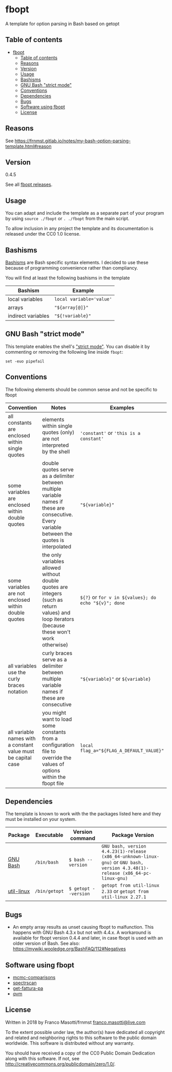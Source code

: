 # fbopt

A template for option parsing in Bash based on getopt

## Table of contents

[](TOC)

- [fbopt](#fbopt)
    - [Table of contents](#table-of-contents)
    - [Reasons](#reasons)
    - [Version](#version)
    - [Usage](#usage)
    - [Bashisms](#bashisms)
    - [GNU Bash "strict mode"](#gnu-bash-strict-mode)
    - [Conventions](#conventions)
    - [Dependencies](#dependencies)
    - [Bugs](#bugs)
    - [Software using fbopt](#software-using-fbopt)
    - [License](#license)

[](TOC)

## Reasons

See https://frnmst.gitlab.io/notes/my-bash-option-parsing-template.html#reason

## Version

0.4.5

See all [fbopt releases](https://github.com/frnmst/fbopt/releases).

## Usage

You can adapt and include the template as a separate part of your
program by using `source ./fbopt` or `. ./fbopt` from the main
script.

To allow inclusion in any project the template and its documentation is 
released under the CC0 1.0 license.

## Bashisms

[Bashisms](https://mywiki.wooledge.org/Bashism) are Bash specific syntax
elements. I decided to use these because of programming convenience rather than 
compliancy. 

You will find at least the following bashisms in the template

| Bashism | Example |
|---------|---------|
| local variables | `local variable='value'` |
| arrays | `"${array[@]}"` |
| indirect variables | `"${!variable}"` |

## GNU Bash "strict mode"

This template enables the shell's ["strict mode"](http://redsymbol.net/articles/unofficial-bash-strict-mode/).
You can disable it by commenting or removing the following line inside 
`fbopt`:

    set -euo pipefail

## Conventions

The following elements should be common sense and not be specific to fbopt

| Convention | Notes | Examples |
|------------|-------|----------|
| all constants are enclosed within single quotes | elements within single quotes (only) are not interpreted by the shell | `'constant'` or `'this is a constant'` |
| some variables are enclosed within double quotes | double quotes serve as a delimiter between multiple variable names if these are consecutive. Every variable between the quotes is interpolated | `"${variable}"` |
| some variables are not enclosed within double quotes | the only variables allowed without double quotes are integers (such as return values) and loop iterators (because these won't work otherwise) | `${?}` or `for v in ${values}; do echo "${v}"; done` |
| all variables use the curly braces notation | curly braces serve as a delimiter between multiple variable names if these are consecutive | `"${variable}"` or `${variable}` |
| all variable names with a constant value must be capital case | you might want to load some constants from a configuration file to override the values of options within the fbopt file | `local flag_a="${FLAG_A_DEFAULT_VALUE}"` | 

## Dependencies

The template is known to work with the the packages listed here and they must 
be installed on your system.

| Package | Executable | Version command | Package Version |
|---------|------------|-----------------|-----------------|
| [GNU Bash](http://www.gnu.org/software/bash/bash.html) | `/bin/bash` | `$ bash --version` | `GNU bash, version 4.4.23(1)-release (x86_64-unknown-linux-gnu)` or `GNU bash, version 4.3.48(1)-release (x86_64-pc-linux-gnu)` |
| [util-linux](https://www.kernel.org/pub/linux/utils/util-linux/) | `/bin/getopt` | `$ getopt --version` | `getopt from util-linux 2.33` or `getopt from util-linux 2.27.1` |

## Bugs

- An empty array results as unset causing fbopt to malfunction. This happens 
  with GNU Bash 4.3.x but not with 4.4.x. A workaround is available for fbopt 
  version 0.4.4 and later, in case fbopt is used with an older version of Bash.
  See also: https://mywiki.wooledge.org/BashFAQ/112#Negatives

## Software using fbopt

- [mcmc-comparisons](https://github.com/frnmst/mcmc-comparisons)
- [spectrscan](https://github.com/frnmst/spectrscan)
- [get-fattura-pa](https://github.com/frnmst/get-fattura-pa)
- [qvm](https://github.com/frnmst/qvm/tree/dev)

## License

Written in 2018 by Franco Masotti/frnmst <franco.masotti@live.com>

To the extent possible under law, the author(s) have dedicated all 
copyright and related and neighboring rights to this software to the public 
domain worldwide. This software is distributed without any warranty.

You should have received a copy of the CC0 Public Domain Dedication along 
with this software. If not, see 
<http://creativecommons.org/publicdomain/zero/1.0/>. 

